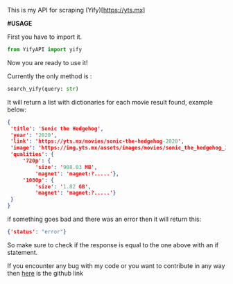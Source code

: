 This is my API for scraping (Yify)[https://yts.mx]

**#USAGE**

First you have to import it.

```python
from YifyAPI import yify
```

Now you are ready to use it!

Currently the only method is :

```python 
search_yify(query: str)
```

It will return a list with dictionaries for each movie result found, example below:

```json
{
 'title': 'Sonic the Hedgehog', 
 'year': '2020', 
 'link': 'https://yts.mx/movies/sonic-the-hedgehog-2020', 
 'image': 'https://img.yts.mx/assets/images/movies/sonic_the_hedgehog_2020/medium-cover.jpg', 
 'qualities': {
     '720p': {
         'size': '908.03 MB', 
         'magnet': 'magnet:?.....'}, 
     '1080p': {
         'size': '1.82 GB', 
         'magnet': 'magnet:?.....'}
 }
}
```

if something goes bad and there was an error then it will return this:

```json
{'status': "error"}
```

So make sure to check if the response is equal to the one above with an if statement.



If you encounter any bug with my code or you want to contribute in any way then [here](https://github.com/arjixgamer/) is the github link